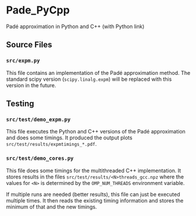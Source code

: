 # Pade_PyCpp

Padé approximation in Python and C++ (with Python link)

## Source Files

### ``src/expm.py``

This file contains an implementation of the Padé approximation method.
The standard scipy version (``scipy.linalg.expm``) will be replaced with this version in the future.

## Testing

### ``src/test/demo_expm.py``
This file executes the Python and C++ versions of the Padé approximation and does some timings.
It produced the output plots ``src/test/results/expmtimings_*.pdf``.

### ``src/test/demo_cores.py``
This file does some timings for the multithreaded C++ implementation.
It stores results in the files ``src/test/results/<N>threads_gcc.npz`` where the values for ``<N>`` is determined by the ``OMP_NUM_THREADS`` environment variable.

If multiple runs are needed (better results), this file can just be executed multiple times.
It then reads the existing timing information and stores the minimum of that and the new timings.


